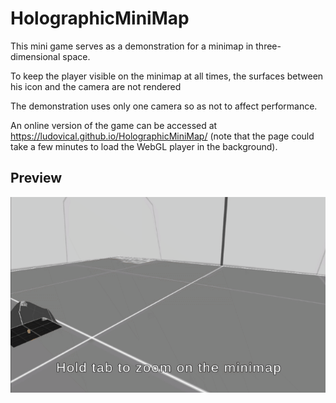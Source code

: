 # HolographicMiniMap
This mini game serves as a demonstration for a minimap in three-dimensional space.

To keep the player visible on the minimap at all times, the surfaces between his icon and the camera are not rendered

The demonstration uses only one camera so as not to affect performance.

An online version of the game can be accessed at https://ludovical.github.io/HolographicMiniMap/
(note that the page could take a few minutes to load the WebGL player in the background).

## Preview
![Demo gif](https://github.com/LudovicAL/HolographicMiniMap/blob/main/Demo.gif?raw=true)
